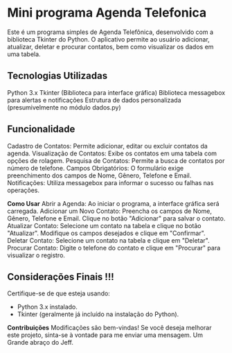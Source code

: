 # Mini programa Agenda Telefonica

Este é um programa simples de Agenda Telefônica, desenvolvido com a biblioteca Tkinter do Python. O aplicativo permite ao usuário adicionar, atualizar, deletar e procurar contatos, bem como visualizar os dados em uma tabela.

## Tecnologias Utilizadas

Python 3.x
Tkinter (Biblioteca para interface gráfica)
Biblioteca messagebox para alertas e notificações
Estrutura de dados personalizada (presumivelmente no módulo dados.py)

## Funcionalidade

Cadastro de Contatos: Permite adicionar, editar ou excluir contatos da agenda.
Visualização de Contatos: Exibe os contatos em uma tabela com opções de rolagem.
Pesquisa de Contatos: Permite a busca de contatos por número de telefone.
Campos Obrigatórios: O formulário exige preenchimento dos campos de Nome, Gênero, Telefone e Email.
Notificações: Utiliza messagebox para informar o sucesso ou falhas nas operações.

**Como Usar**
Abrir a Agenda: Ao iniciar o programa, a interface gráfica será carregada.
Adicionar um Novo Contato:
Preencha os campos de Nome, Gênero, Telefone e Email.
Clique no botão "Adicionar" para salvar o contato.
Atualizar Contato:
Selecione um contato na tabela e clique no botão "Atualizar".
Modifique os campos desejados e clique em "Confirmar".
Deletar Contato:
Selecione um contato na tabela e clique em "Deletar".
Procurar Contato:
Digite o telefone do contato e clique em "Procurar" para visualizar o registro.

## Considerações Finais !!!
Certifique-se de que esteja usando:
- Python 3.x instalado.
- Tkinter (geralmente já incluído na instalação do Python).

**Contribuições**
Modificações são bem-vindas! Se você deseja melhorar este projeto, sinta-se à vontade para me enviar uma mensagem. Um Grande abraço do Jeff.
